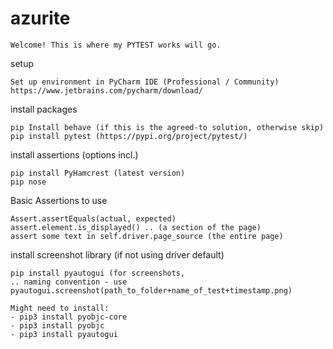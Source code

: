 # azurite
```
Welcome! This is where my PYTEST works will go.
```
setup
```
Set up environment in PyCharm IDE (Professional / Community)
https://www.jetbrains.com/pycharm/download/
```

install packages
```
pip Install behave (if this is the agreed-to solution, otherwise skip)
pip install pytest (https://pypi.org/project/pytest/)
```

install assertions (options incl.)
```
pip install PyHamcrest (latest version)
pip nose
```

Basic Assertions to use
```
Assert.assertEquals(actual, expected)
assert.element.is_displayed() .. (a section of the page)
assert some text in self.driver.page_source (the entire page)
```

install screenshot library (if not using driver default)
```
pip install pyautogui (for screenshots, 
.. naming convention - use pyautogui.screenshot(path_to_folder+name_of_test+timestamp.png)

Might need to install:
- pip3 install pyobjc-core
- pip3 install pyobjc
- pip3 install pyautogui
```
